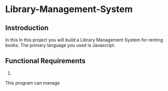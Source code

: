 # Library-Management-System
## Instroduction
In this In this project you will build a Library Management System for renting books. The primary language you used is Javascript. 

## Functional Requirements
1.
This program can manage
